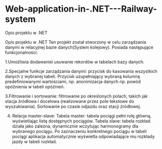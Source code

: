 # Web-application-in-.NET---Railway-system

Opis projektu w .NET


Opis projektu w .NET
Ten projekt został stworzony w celu zarządzania danymi w relacyjnej bazie danych(System kolejowy). Posiada następujące funkcjonalności:

1.Umożliwia dodawaniei usuwanie rekordów w tabelach bazy danych.

2.Specjalne funkcje zarządzania danymi: przycisk do kasowania wszystkich danych z wybranej tabeli.
Przycisk uzupełniający wybraną kolumnę predefiniowanymi wartościami, np. anonimizacja danych np. powód opóźnienia w tabeli opóźnień.

3.Filtrowanie i sortowanie: filtrowanie po określonych polach, takich jak stacja źródłowa i docelowa (realizowane przez pole tekstowe do wyszukiwania).
Sortowanie po czasie odjazdu oraz stacji źródłowej.

4. Relacja master-slave:
Tabela master: tabela pociągi pełni rolę główną, wyświetlając listę dostępnych pociągów.
Tabela slave: tabela rozkład działa jako zależna, dynamicznie wczytując harmonogramy dla wybranego pociągu.
Po zaznaczeniu konkretnego pociągu w tabeli pociągi aplikacja automatycznie wyświetla odpowiadające mu rozkłady jazdy w tabeli rozkład. 
